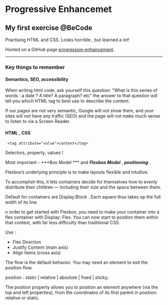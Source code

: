 # Progressive Enhancemet



## My first exercise @BeCode

Practising HTML and CSS. Looks horrible , but learned a lot!

Hosted on a GitHub page  [progressive-enhancement](https://kristinegusta.github.io/progressive-enhancement/).

***

### Key things to remember

#### Semantics, SEO, accessibility

When writing html code, ask yourself this question: "What is this series of words : a date ? A title? A paragraph? etc" the answer to that question will tell you which HTML tag to best use to describe the content.

If our pages are not very semantic, Google will not show them, and your sites will not have any traffic (SEO) and  the page will not make much sense to listen to via a Screen Reader.

#### HTML , CSS

```
 <tag attribute="value">content</tag> 
```

Selectors, property, values ! 

Most important - ***Box Model *** and ***Flexbox Model*** , ***positioning*** .

Flexbox’s underlying principle is to make layouts flexible and intuitive.

To accomplish this, it lets containers decide for themselves how to evenly distribute their children — including their size and the space between them.

Default for containers are Display:Block .  Each square thus takes up the full width of its line.

n order to get started with Flexbox, you need to make your container into a flex container with Display: Flex. You can now start to position them within that context, with far less difficulty than traditional CSS.

Use :
- Flex Direction
- Justify Content (main axis)
- Align Items (cross axis)


The flow is the default behavior. You may need an element to exit the position flow.

position : static | relative | absolute | fixed | sticky;

The position property allows you to position an element anywhere (via the top and left properties), from the coordinates of its first parent in position: relative or static.

